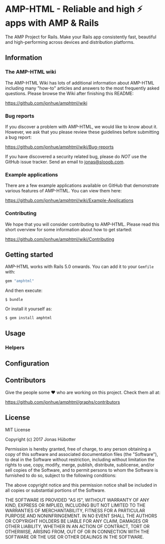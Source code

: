 # AMP-HTML - Reliable and high :zap: apps with AMP & Rails

The AMP Project for Rails. Make your Rails app consistently fast, beautiful and high-performing across devices and distribution platforms.

## Information

### The AMP-HTML wiki

The AMP-HTML Wiki has lots of additional information about AMP-HTML including many "how-to" articles and answers to the most frequently asked questions. Please browse the Wiki after finishing this README:

https://github.com/jonhue/amphtml/wiki

### Bug reports

If you discover a problem with AMP-HTML, we would like to know about it. However, we ask that you please review these guidelines before submitting a bug report:

https://github.com/jonhue/amphtml/wiki/Bug-reports

If you have discovered a security related bug, please do *NOT* use the GitHub issue tracker. Send an email to [jonas@slooob.com](jonas@slooob.com).

### Example applications

There are a few example applications available on GitHub that demonstrate various features of AMP-HTML. You can view them here:

https://github.com/jonhue/amphtml/wiki/Example-Applications

### Contributing

We hope that you will consider contributing to AMP-HTML. Please read this short overview for some information about how to get started:

https://github.com/jonhue/amphtml/wiki/Contributing

## Getting started

AMP-HTML works with Rails 5.0 onwards. You can add it to your `Gemfile` with:

```ruby
gem "amphtml"
```

And then execute:

    $ bundle

Or install it yourself as:

    $ gem install amphtml

## Usage

### Helpers

## Configuration




## Contributors

Give the people some :heart: who are working on this project. Check them all at:

https://github.com/jonhue/amphtml/graphs/contributors

## License

MIT License

Copyright (c) 2017 Jonas Hübotter

Permission is hereby granted, free of charge, to any person obtaining a copy
of this software and associated documentation files (the "Software"), to deal
in the Software without restriction, including without limitation the rights
to use, copy, modify, merge, publish, distribute, sublicense, and/or sell
copies of the Software, and to permit persons to whom the Software is
furnished to do so, subject to the following conditions:

The above copyright notice and this permission notice shall be included in all
copies or substantial portions of the Software.

THE SOFTWARE IS PROVIDED "AS IS", WITHOUT WARRANTY OF ANY KIND, EXPRESS OR
IMPLIED, INCLUDING BUT NOT LIMITED TO THE WARRANTIES OF MERCHANTABILITY,
FITNESS FOR A PARTICULAR PURPOSE AND NONINFRINGEMENT. IN NO EVENT SHALL THE
AUTHORS OR COPYRIGHT HOLDERS BE LIABLE FOR ANY CLAIM, DAMAGES OR OTHER
LIABILITY, WHETHER IN AN ACTION OF CONTRACT, TORT OR OTHERWISE, ARISING FROM,
OUT OF OR IN CONNECTION WITH THE SOFTWARE OR THE USE OR OTHER DEALINGS IN THE
SOFTWARE.
